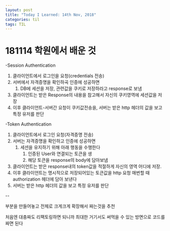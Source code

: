 ```yaml
---
layout: post
title: "Today I Learned: 14th Nov, 2018"
categories: til
tags: TIL
---
```


# 181114 학원에서 배운 것

-Session Authentication

1. 클라이언트에서 로그인을 요청(credentials 전송)
2. 서버에서 자격증명을 확인하곡 인증에 성공하면
    1.  DB에 세션을 저장, 관련값을 쿠키로 저장하라고 response로 보냄
3. 클라이언트는 받은 Response의 내용을 참고해서 자신의 쿠키영역에 세션값을 저장
4. 이후 클라이언트-서버간 요청이 쿠키값전송을, 서버는 받은 http 헤더의 값을 보고 특정 유저를 판단

-Token Authentication

1. 클라이언트에서 로그인 요청(자격증명 전송)
2. 서버는 자격증명을 확인하고 인증에 성공하면
    1. 세션을 유지하기 위해 아래 행동을 수행한다
        1. 인증된 User와 연결되는 토큰을 생
        2. 해당 토큰을 response의 body에 담아보냄
3. 클라이언트는 받은 response내의 token값을 적절하게 자신의 영역 어디에 저장.
4. 이후 클라이언트는 명시적으로 저장되어있는 토큰값을 http 요청 매번할 때 authorization 헤더에 담아 보낸다
5. 서버는 받은 http 헤더의 값을 보고 특정 유저를 판단

--

부분을 만들어놓고 전체로 크게크게 확장해서 짜는것을 추천

처음엔 대충짜도 리팩토링하면 되니까 최대한 거기서도 써먹을 수 있는 방면으로 코드를 짜면 된다